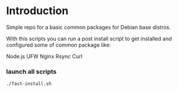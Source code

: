 # Introduction

Simple repo for a basic common packages for Debian base distros.

With this scripts you can run a post install script to get installed and configured some of common package like: 

Node.js
UFW
Nginx
Rsync
Curl

### launch all scripts

`./fast-install.sh`


